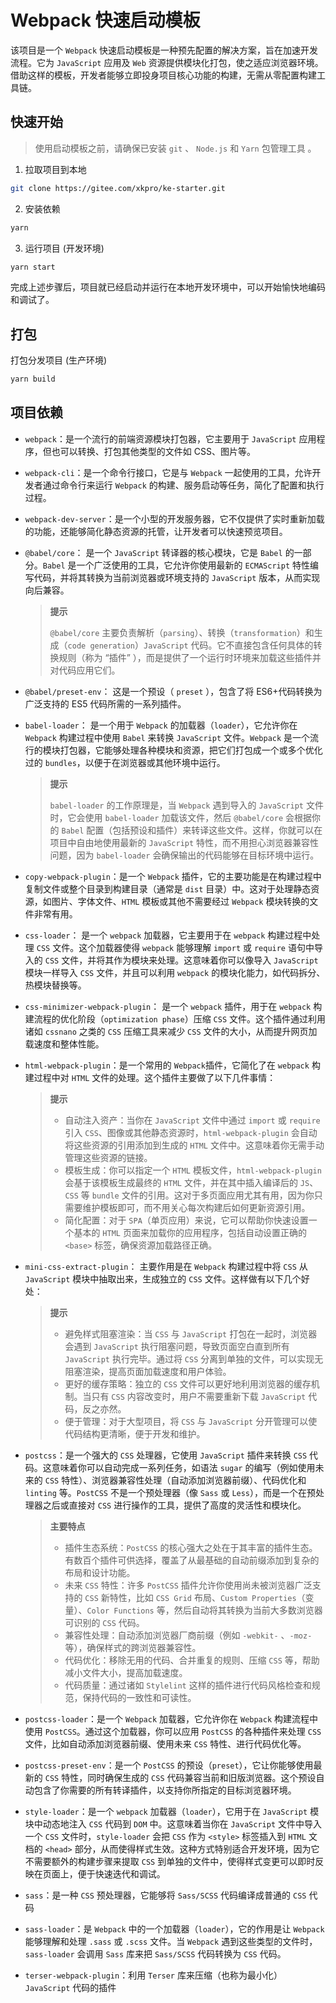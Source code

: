 # Webpack 快速启动模板

该项目是一个 `Webpack` 快速启动模板是一种预先配置的解决方案，旨在加速开发流程。它为 `JavaScript` 应用及 `Web` 资源提供模块化打包，使之适应浏览器环境。借助这样的模板，开发者能够立即投身项目核心功能的构建，无需从零配置构建工具链。

## 快速开始

> 使用启动模板之前，请确保已安装 `git` 、 `Node.js` 和 `Yarn` 包管理工具 。

1. 拉取项目到本地

```bash
git clone https://gitee.com/xkpro/ke-starter.git
```

2. 安装依赖

```bash
yarn
```

3. 运行项目 (开发环境)

```bash
yarn start
```

完成上述步骤后，项目就已经启动并运行在本地开发环境中，可以开始愉快地编码和调试了。

## 打包

打包分发项目 (生产环境)

```bash
yarn build
```

## 项目依赖

-   `webpack`：是一个流行的前端资源模块打包器，它主要用于 `JavaScript` 应用程序，但也可以转换、打包其他类型的文件如 CSS、图片等。

-   `webpack-cli`：是一个命令行接口，它是与 `Webpack` 一起使用的工具，允许开发者通过命令行来运行 `Webpack` 的构建、服务启动等任务，简化了配置和执行过程。

-   `webpack-dev-server`：是一个小型的开发服务器，它不仅提供了实时重新加载的功能，还能够简化静态资源的托管，让开发者可以快速预览项目。

-   `@babel/core`： 是一个 `JavaScript` 转译器的核心模块，它是 `Babel` 的一部分。`Babel` 是一个广泛使用的工具，它允许你使用最新的 `ECMAScript` 特性编写代码，并将其转换为当前浏览器或环境支持的 `JavaScript` 版本，从而实现向后兼容。

    > **提示**
    >
    > `@babel/core` 主要负责解析（`parsing`）、转换（`transformation`）和生成（`code generation`）`JavaScript` 代码。它不直接包含任何具体的转换规则（称为 “插件” ），而是提供了一个运行时环境来加载这些插件并对代码应用它们。

-   `@babel/preset-env`： 这是一个预设（ `preset` ），包含了将 ES6+代码转换为广泛支持的 ES5 代码所需的一系列插件。

-   `babel-loader`： 是一个用于 `Webpack` 的加载器（`loader`），它允许你在 `Webpack` 构建过程中使用 `Babel` 来转换 `JavaScript` 文件。`Webpack` 是一个流行的模块打包器，它能够处理各种模块和资源，把它们打包成一个或多个优化过的 `bundles`，以便于在浏览器或其他环境中运行。

    > **提示**
    >
    > `babel-loader` 的工作原理是，当 `Webpack` 遇到导入的 `JavaScript` 文件时，它会使用 `babel-loader` 加载该文件，然后 `@babel/core` 会根据你的 `Babel` 配置（包括预设和插件）来转译这些文件。这样，你就可以在项目中自由地使用最新的 `JavaScript` 特性，而不用担心浏览器兼容性问题，因为 `babel-loader` 会确保输出的代码能够在目标环境中运行。

-   `copy-webpack-plugin`：是一个 `Webpack` 插件，它的主要功能是在构建过程中复制文件或整个目录到构建目录（通常是 `dist` 目录）中。这对于处理静态资源，如图片、字体文件、`HTML` 模板或其他不需要经过 `Webpack` 模块转换的文件非常有用。

-   `css-loader`： 是一个 `webpack` 加载器，它主要用于在 `webpack` 构建过程中处理 `CSS` 文件。这个加载器使得 `webpack` 能够理解 `import` 或 `require` 语句中导入的 `CSS` 文件，并将其作为模块来处理。这意味着你可以像导入 `JavaScript` 模块一样导入 `CSS` 文件，并且可以利用 `webpack` 的模块化能力，如代码拆分、热模块替换等。

-   `css-minimizer-webpack-plugin`： 是一个 `webpack` 插件，用于在 `webpack` 构建流程的优化阶段（`optimization phase`）压缩 `CSS` 文件。这个插件通过利用诸如 `cssnano` 之类的 `CSS` 压缩工具来减少 `CSS` 文件的大小，从而提升网页加载速度和整体性能。

-   `html-webpack-plugin`：是一个常用的 `Webpack`插件，它简化了在 `webpack` 构建过程中对 `HTML` 文件的处理。这个插件主要做了以下几件事情：

    > **提示**
    >
    > -   自动注入资产：当你在 `JavaScript` 文件中通过 `import` 或 `require` 引入 `CSS`、图像或其他静态资源时，`html-webpack-plugin` 会自动将这些资源的引用添加到生成的 `HTML` 文件中。这意味着你无需手动管理这些资源的链接。
    > -   模板生成：你可以指定一个 `HTML` 模板文件，`html-webpack-plugin` 会基于该模板生成最终的 `HTML` 文件，并在其中插入编译后的 `JS`、`CSS` 等 `bundle` 文件的引用。这对于多页面应用尤其有用，因为你只需要维护模板即可，而不用关心每次构建后如何更新资源引用。
    > -   简化配置：对于 `SPA`（单页应用）来说，它可以帮助你快速设置一个基本的 `HTML` 页面来加载你的应用程序，包括自动设置正确的 `<base>` 标签，确保资源加载路径正确。

-   `mini-css-extract-plugin`： 主要作用是在 `Webpack` 构建过程中将 `CSS` 从 `JavaScript` 模块中抽取出来，生成独立的 `CSS` 文件。这样做有以下几个好处：

    > **提示**
    >
    > -   避免样式阻塞渲染：当 `CSS` 与 `JavaScript` 打包在一起时，浏览器会遇到 `JavaScript` 执行阻塞问题，导致页面空白直到所有 `JavaScript` 执行完毕。通过将 `CSS` 分离到单独的文件，可以实现无阻塞渲染，提高页面加载速度和用户体验。
    > -   更好的缓存策略：独立的 `CSS` 文件可以更好地利用浏览器的缓存机制。当只有 `CSS` 内容改变时，用户不需要重新下载 `JavaScript` 代码，反之亦然。
    > -   便于管理：对于大型项目，将 `CSS` 与 `JavaScript` 分开管理可以使代码结构更清晰，便于开发和维护。

-   `postcss`：是一个强大的 `CSS` 处理器，它使用 `JavaScript` 插件来转换 `CSS` 代码。这意味着你可以自动完成一系列任务，如语法 `sugar` 的编写（例如使用未来的 `CSS` 特性）、浏览器兼容性处理（自动添加浏览器前缀）、代码优化和 `linting` 等。`PostCSS` 不是一个预处理器（像 `Sass` 或 `Less`），而是一个在预处理器之后或直接对 `CSS` 进行操作的工具，提供了高度的灵活性和模块化。

    > **主要特点**
    >
    > -   插件生态系统：`PostCSS` 的核心强大之处在于其丰富的插件生态。有数百个插件可供选择，覆盖了从最基础的自动前缀添加到复杂的布局和设计功能。
    > -   未来 `CSS` 特性：许多 `PostCSS` 插件允许你使用尚未被浏览器广泛支持的 `CSS` 新特性，比如 `CSS Grid` 布局、`Custom Properties`（变量）、`Color Functions` 等，然后自动将其转换为当前大多数浏览器可识别的 `CSS` 代码。
    > -   兼容性处理：自动添加浏览器厂商前缀（例如 `-webkit-` 、`-moz-` 等），确保样式的跨浏览器兼容性。
    > -   代码优化：移除无用的代码、合并重复的规则、压缩 `CSS` 等，帮助减小文件大小，提高加载速度。
    > -   代码质量：通过诸如 `Stylelint` 这样的插件进行代码风格检查和规范，保持代码的一致性和可读性。

-   `postcss-loader`：是一个 `Webpack` 加载器，它允许你在 `Webpack` 构建流程中使用 `PostCSS`。通过这个加载器，你可以应用 `PostCSS` 的各种插件来处理 `CSS` 文件，比如自动添加浏览器前缀、使用未来 `CSS` 特性、进行代码优化等。

-   `postcss-preset-env`：是一个 `PostCSS` 的预设（`preset`），它让你能够使用最新的 `CSS` 特性，同时确保生成的 `CSS` 代码兼容当前和旧版浏览器。这个预设自动包含了你需要的所有转译插件，以支持你所指定的目标浏览器环境。

-   `style-loader`：是一个 `webpack` 加载器（`loader`），它用于在 `JavaScript` 模块中动态地注入 `CSS` 代码到 `DOM` 中。这意味着当你在 `JavaScript` 文件中导入一个 `CSS` 文件时，`style-loader` 会把 `CSS` 作为 `<style>` 标签插入到 `HTML` 文档的 `<head>` 部分，从而使得样式生效。这种方式特别适合开发环境，因为它不需要额外的构建步骤来提取 `CSS` 到单独的文件中，使得样式变更可以即时反映在页面上，便于快速迭代和调试。

-   `sass`：是一种 `CSS` 预处理器，它能够将 `Sass/SCSS` 代码编译成普通的 `CSS` 代码

-   `sass-loader`：是 `Webpack` 中的一个加载器（`loader`），它的作用是让 `Webpack` 能够理解和处理 `.sass` 或 `.scss` 文件。当 `Webpack` 遇到这些类型的文件时，`sass-loader` 会调用 `Sass` 库来把 `Sass/SCSS` 代码转换为 `CSS` 代码。

-   `terser-webpack-plugin`：利用 `Terser` 库来压缩（也称为最小化）`JavaScript` 代码的插件
